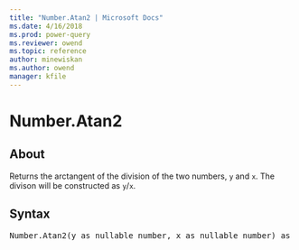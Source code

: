 ```yaml
---
title: "Number.Atan2 | Microsoft Docs"
ms.date: 4/16/2018
ms.prod: power-query
ms.reviewer: owend
ms.topic: reference
author: minewiskan
ms.author: owend
manager: kfile
---
```

# Number.Atan2

  
## About  
Returns the arctangent of the division of the two numbers, `y` and `x`. The divison will be constructed as `y`/`x`.
 
  
## Syntax

<pre>
Number.Atan2(y as nullable number, x as nullable number) as nullable number
</pre>
  

  
